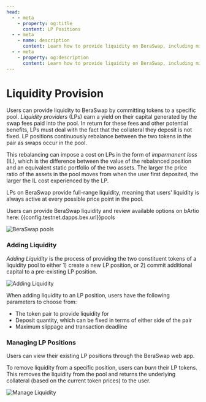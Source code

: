 ```yaml
---
head:
  - - meta
    - property: og:title
      content: LP Positions
  - - meta
    - name: description
      content: Learn how to provide liquidity on BeraSwap, including minting and managing LP positions, and understanding the concept of impermanent loss.
  - - meta
    - property: og:description
      content: Learn how to provide liquidity on BeraSwap, including minting and managing LP positions, and understanding the concept of impermanent loss.
---
```


<script setup>
  import config from '@berachain/config/constants.json';
</script>

# Liquidity Provision

Users can provide liquidity to BeraSwap by committing tokens to a specific pool. _Liquidity providers_ (LPs) earn a yield on their capital generated by the swap fees paid into the pool. In return for these fees and other potential benefits, LPs must deal with the fact that the collateral they deposit is not fixed. LP positions continuously rebalance between the two tokens in the pair as swaps occur in the pool.

This rebalancing can impose a cost on LPs in the form of _impermanent loss_ (IL), which is the difference between the value of the rebalanced position and an equivalent static portfolio of the two assets. The larger the price ratio of the assets in the pool moves from when the user first deposited, the larger the IL cost experienced by the LP.

LPs on BeraSwap provide full-range liquidity, meaning that users' liquidity is always active at every possible price point in the pool.

Users can provide BeraSwap liquidity and review available options on bArtio here: {{config.testnet.dapps.bex.url}}pools

![BeraSwap pools](/assets/beraswap-pools.png)

### Adding Liquidity

_Adding Liquidity_ is the process of providing the two constituent tokens of a liquidity pool to either 1) create a new LP position, or 2) commit additional capital to a pre-existing LP position.

![Adding Liquidity](/assets/beraswap-add-liquidity.png)

When adding liquidity to an LP position, users have the following parameters to choose from:

- The token pair to provide liquidity for
- Deposit quantity, which can be fixed in terms of either side of the pair
- Maximum slippage and transaction deadline

### Managing LP Positions

Users can view their existing LP positions through the BeraSwap web app.

To remove liquidity from a specific position, users can _burn_ their LP tokens. This removes the liquidity from the pool and returns the underlying collateral (based on the current token prices) to the user.

![Manage Liquidity](/assets/beraswap-manage-liquidity.png)